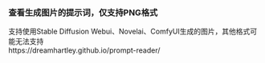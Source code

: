 <h3>查看生成图片的提示词，仅支持PNG格式</h3>
支持使用Stable Diffusion Webui、Novelai、ComfyUI生成的图片，其他格式可能无法支持<br>
https://dreamhartley.github.io/prompt-reader/
